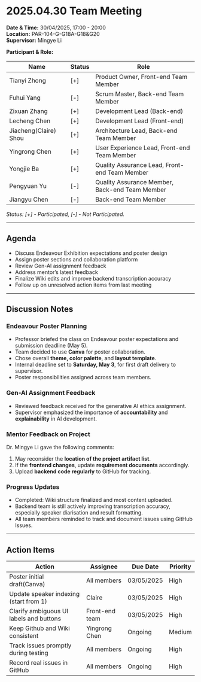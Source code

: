 # 2025.04.30 Team Meeting

**Date & Time:** 30/04/2025, 17:00 - 20:00  
**Location:** PAR-104-G-G18A-G18&G20  
**Supervisor:** Mingye Li

**Participant & Role:**

| Name                  | Status | Role                                           |
| --------------------- |--------| ---------------------------------------------- |
| Tianyi Zhong          | [+]    | Product Owner, Front-end Team Member           |
| Fuhui Yang            | [-]    | Scrum Master, Back-end Team Member             |
| Zixuan Zhang          | [+]    | Development Lead (Back-end)                    |
| Lecheng Chen          | [+]    | Development Lead (Front-end)                   |
| Jiacheng(Claire) Shou | [+]    | Architecture Lead, Back-end Team Member        |
| Yingrong Chen         | [+]    | User Experience Lead, Front-end Team Member    |
| Yongjie Ba            | [+]    | Quality Assurance Lead, Front-end Team Member  |
| Pengyuan Yu           | [-]    | Quality Assurance Member, Back-end Team Member |
| Jiangyu Chen          | [-]    | Back-end Team Member                           |

_Status: [+] - Participated, [-] - Not Participated._

---

## Agenda
- Discuss Endeavour Exhibition expectations and poster design
- Assign poster sections and collaboration platform
- Review Gen-AI assignment feedback
- Address mentor’s latest feedback
- Finalize Wiki edits and improve backend transcription accuracy
- Follow up on unresolved action items from last meeting

---

## Discussion Notes
### Endeavour Poster Planning

- Professor briefed the class on Endeavour poster expectations and submission deadline (May 5).
- Team decided to use **Canva** for poster collaboration.
- Chose overall **theme, color palette**, and **layout template**.
- Internal deadline set to **Saturday, May 3**, for first draft delivery to supervisor.
- Poster responsibilities assigned across team members.

### Gen-AI Assignment Feedback

- Reviewed feedback received for the generative AI ethics assignment.
- Supervisor emphasized the importance of **accountability** and **explainability** in AI development.

### Mentor Feedback on Project

Dr. Mingye Li gave the following comments:
1. May reconsider the **location of the project artifact list**.
2. If the **frontend changes**, update **requirement documents** accordingly.
3. Upload **backend code regularly** to GitHub for tracking.

### Progress Updates
- Completed: Wiki structure finalized and most content uploaded.
- Backend team is still actively improving transcription accuracy, especially speaker diarisation and result formatting.
- All team members reminded to track and document issues using GitHub Issues.

---

## Action Items

| Action                                  | Assignee       | Due Date   | Priority |
|-----------------------------------------|----------------|------------|----------|
| Poster initial draft(Canva)             | All members    | 03/05/2025 | High     |
| Update speaker indexing (start from 1)  | Claire         | 03/05/2025 | High     |
| Clarify ambiguous UI labels and buttons | Front-end team | 03/05/2025 | High     |
| Keep Github and Wiki consistent         | Yingrong Chen  | Ongoing    | Medium   |
| Track issues promptly during testing    | All members    | Ongoing    | High     |
| Record real issues in GitHub            | All members    | Ongoing    | High     |
